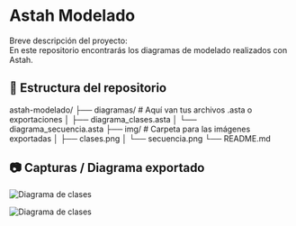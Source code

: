 # Astah Modelado

Breve descripción del proyecto:  
En este repositorio encontrarás los diagramas de modelado realizados con Astah.

## 📂 Estructura del repositorio

astah-modelado/
├── diagramas/ # Aquí van tus archivos .asta o exportaciones
│ ├── diagrama_clases.asta
│ └── diagrama_secuencia.asta
├── img/ # Carpeta para las imágenes exportadas
│ ├── clases.png
│ └── secuencia.png
└── README.md

## 📷 Capturas / Diagrama exportado

![Diagrama de clases](astah-modelado/imagenes/citas)

![Diagrama de clases](astah-modelado/imagenes/concesionario)
